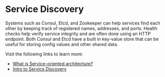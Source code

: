 # Service Discovery

Systems such as Consul, Etcd, and Zookeeper can help services find each other by keeping track of registered names, addresses, and ports. Health checks help verify service integrity and are often done using an HTTP endpoint. Both Consul and Etcd have a built in key-value store that can be useful for storing config values and other shared data.

Visit the following links to learn more:

- [What is Service-oriented architecture?](https://en.wikipedia.org/wiki/Service-oriented_architecture)
- [Intro to Service Discovery](https://github.com/donnemartin/system-design-primer#Service%20Discovery)